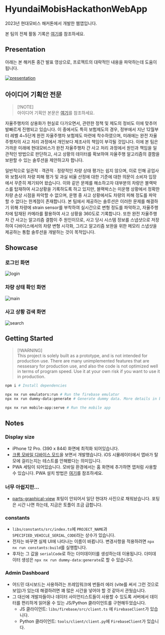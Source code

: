 # HyundaiMobisHackathonWebApp

2023년 현대모비스 해커톤에서 개발한 웹앱입니다.

본 팀의 전체 활동 기록은 [여기](https://tidal-star-7e8.notion.site/1950db1c342b48d2b2c73cafc643ec16?pvs=4)를 참조하세요.

## Presentation

아래는 본 해커톤 중간 발표 영상으로, 프로젝트의 대략적인 내용을 파악하는데 도움이 됩니다.

[![presentation](https://img.youtube.com/vi/CbKnctSjMjM/0.jpg)](https://www.youtube.com/watch?v=CbKnctSjMjM)

## 아이디어 기획안 전문

> [!NOTE]\
> 아이디어 기획안 본문은 [여기](https://docs.google.com/document/d/1Z-Hhk-sO52H874Xqhh9mCVpcY0QspD_g/edit?usp=sharing&ouid=104524476247909893342&rtpof=true&sd=true)를 참조하세요.

자율주행차의 상용화가 현실로 다가오면서, 관련한 정책 및 제도의 정비도 이에 맞추어 발빠르게 진행되고 있습니다. 이 중에서도 특히 보험제도의 경우, 정부에서 지난 12월부터 레벨 4~5단계 완전 자율주행차 보험제도 마련에 착수하였으며, 미래에는 완전 자율주행차의 사고 처리 과정에서 개인보다 제조사의 책임이 부각될 것입니다. 이에 본 팀은 가까운 미래에 현대모비스가 완전 자율주행차 간 사고 처리 과정에서 원인과 책임을 일관적인 방법으로 판단하고, 사고 상황의 데이터를 확보하여 자율주행 알고리즘의 결함을 보완할 수 있는 솔루션을 제안하고자 합니다.

일반적으로 일관적 ∙ 객관적 ∙ 정량적인 차량 상태 평가는 쉽지 않으며, 이로 인해 공업사와 보험사의 차량 피해 평가 및 과실 비율 산정에 대한 기준에 대한 의문이 소비자 입장에서 꾸준히 제기되어 왔습니다. 이와 같은 문제를 해소하고자 대부분의 차량은 블랙박스를 탑재하여 사고상황을 기록하도록 하고 있지만, 블랙박스는 미운행 상황에서 정확한 차량 손상 시점을 파악할 수 없으며, 운행 중 사고 상황에서도 차량의 피해 정도를 파악할 수 없다는 한계점이 존재합니다. 본 팀에서 제공하는 솔루션은 이러한 문제를 해결하기 위해 차량에 strain sensor를 부착하여 실시간으로 변형 정도를 파악하고, 자율주행차에 탑재된 카메라를 활용하여 사고 상황을 360도로 기록합니다. 또한 완전 자율주행차 간 사고는 알고리즘 결함이 주 원인이므로, 사고 당시 시스템 정보를 스냅샷으로 저장하여 디바이스에서의 차량 변형 시각화, 그리고 알고리즘 보완을 위한 메모리 스냅샷을 제공하는 통합 솔루션을 개발하는 것이 목적입니다.

## Showcase

### 로그인 화면

![login](./examples/login-page.png)

### 차량 상태 확인 화면

![main](./examples/main-page.png)

### 사고 상황 검색 화면

![search](./examples/search-page.png)

## Getting Started

> [!WARNING]\
> This project is solely built as a prototype, and is not intended for production use.
> There are many unimplemented features that are nessesary for production use,
> and also the code is not optimized well in terms of program speed.
> Use it at your own risk if you want to use it in production.

```bash
npm i # Install dependencies

npx nx run emulators:run # Run the firebase emulator
npx nx run dummy-data:generate # Generate dummy data. More details in below.

npx nx run mobile-app:serve # Run the mobile app
```

## Notes

### Display size

- iPhone 12 Pro. (390 x 844) 화면에 최적화 되어있습니다.
- [크롬 모바일 디바이스 모드](https://www.browserstack.com/guide/view-mobile-version-of-website-on-chrome)을 보면서 개발했습니다. iOS 시뮬레이터에서 앱바가 탈모에 걸리는지는 테스트를 안해봤다는 의미입니다.
- PWA 세팅이 되어있습니다. 모바일 환경에서는 홈 화면에 추가하면 앱처럼 사용할 수 있습니다. PWA 설치 방법은 [여기](https://www.cdc.gov/niosh/mining/content/hearingloss/installPWA.html)를 참조하세요.

### 너무 아쉽지만...

- [parts-graphical-view](https://github.com/junwha0511/parts-graphical-view) 포팅이 안되어서 일단 현대차 사진으로 채워놨습니다. 포팅은 시간 나면 하는데, 지금은 토플이 조금 급합니다.

### constants

- `libs/constants/src/index.ts`에 `PROJECT_NAME`과 `SPECIFIED_VEHICLE_SERIAL_CODE`라는 상수가 있습니다. 
- 전자는 바꾸면 실제 UI에 나타나는 이름이 바뀝니다. 변경사항을 적용하려면 `npx nx run constants:build`를 실행합니다.
- 후자는 그 값을 `serialCode`로 하는 더미데이터를 생성하는데 이용됩니다. 더미데이터 생성은 `npx nx run dummy-data:generate`로 할 수 있습니다.

### Admin Dashboard

- 어드민 대시보드는 사용하려는 프레임워크에 번들러 에러 (vite를 써서 그런 것으로 보임)가 있는데 해결하려면 꽤 많은 시간을 넣어야 할 것 같아서 관뒀습니다.
- 그 대신에 개발자들이나 데이터 사이언티스트들이 사용할 수 있도록 서버에서 데이터를 편리하게 읽어올 수 있는 JS/Python 클라이언트를 구현해두었습니다.
  - JS 클라이언트: `libs/firebase/src/client.ts` 에 `FirebaseClient`가 있습니다.
  - Python 클라이언트: `tools/client/client.py`에 `FirebaseClient`가 있습니다.
